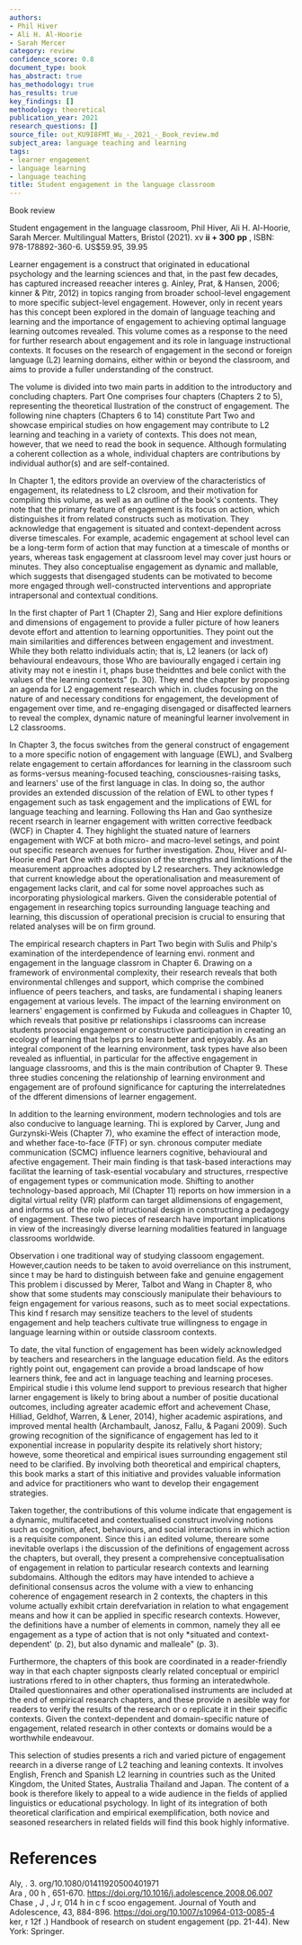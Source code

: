 ```yaml
---
authors:
- Phil Hiver
- Ali H. Al-Hoorie
- Sarah Mercer
category: review
confidence_score: 0.8
document_type: book
has_abstract: true
has_methodology: true
has_results: true
key_findings: []
methodology: theoretical
publication_year: 2021
research_questions: []
source_file: out_KU9I8FMT_Wu_-_2021_-_Book_review.md
subject_area: language teaching and learning
tags:
- learner engagement
- language learning
- language teaching
title: Student engagement in the language classroom
---
```


Book review

Student engagement in the language classroom, Phil Hiver, Ali H. Al-Hoorie, Sarah Mercer. Multilingual Matters, Bristol (2021). xv $\mathbf { i i + 3 0 0 \ p p }$ , ISBN: 978-178892-360-6. US\$59.95, 39.95

Learner engagement is a construct that originated in educational psychology and the learning sciences and that, in the past few decades, has captured increased reeacher interes g. Ainley, Prat, & Hansen, 2006; kinner & Pitr, 2012) in topics ranging from broader school-level engagement to more specific subject-level engagement. However, only in recent years has this concept been explored in the domain of language teaching and learning and the importance of engagement to achieving optimal language learning outcomes revealed. This volume comes as a response to the need for further research about engagement and its role in language instructional contexts. It focuses on the research of engagement in the second or foreign language (L2) learning domains, either within or beyond the classroom, and aims to provide a fuller understanding of the construct.

The volume is divided into two main parts in addition to the introductory and concluding chapters. Part One comprises four chapters (Chapters 2 to 5), representing the theoretical llustration of the construct of engagement. The following nine chapters (Chapters 6 to 14) constitute Part Two and showcase empirical studies on how engagement may contribute to L2 learning and teaching in a variety of contexts. This does not mean, however, that we need to read the book in sequence. Although formulating a coherent collection as a whole, individual chapters are contributions by individual author(s) and are self-contained.

In Chapter 1, the editors provide an overview of the characteristics of engagement, its relatedness to L2 clsroom, and their motivation for compiling this volume, as well as an outline of the book's contents. They note that the primary feature of engagement is its focus on action, which distinguishes it from related constructs such as motivation. They acknowledge that engagement is situated and context-dependent across diverse timescales. For example, academic engagement at school level can be a long-term form of action that may function at a timescale of months or years, whereas task engagement at classroom level may cover just hours or minutes. They also conceptualise engagement as dynamic and mallable, which suggests that disengaged students can be motivated to become more engaged through well-constructed interventions and appropriate intrapersonal and contextual conditions.

In the first chapter of Part 1 (Chapter 2), Sang and Hier explore definitions and dimensions of engagement to provide a fuller picture of how leaners devote effort and attention to learning opportunities. They point out the main similarities and differences between engagement and investment. While they both relatto individuals actin; that is, L2 leaners (or lack of) behavioural endeavours, those Who are baviourally engaged i certain ing ativity may not e inestin i t, phaps buse theidnttes and bele conlict with the values of the learning contexts" (p. 30). They end the chapter by proposing an agenda for L2 engagement research which in. cludes focusing on the nature of and necessary conditions for engagement, the development of engagement over time, and re-engaging disengaged or disaffected learners to reveal the complex, dynamic nature of meaningful learner involvement in L2 classrooms.

In Chapter 3, the focus switches from the general construct of engagement to a more specific notion of engagement with language (EWL), and Svalberg relate engagement to certain affordances for learning in the classroom such as forms-versus meaning-focused teaching, consciousnes-raising tasks, and learners' use of the first language in clas. In doing so, the author provides an extended discussion of the relation of EWL to other types f engagement such as task engagement and the implications of EWL for language teaching and learning. Following ths Han and Gao synthesize recent rsearch in learner engagement with written corrective feedback (WCF) in Chapter 4. They highlight the stuated nature of learners engagement with WCF at both micro- and macro-level setings, and point out specific research avenues for further investigation. Zhou, Hiver and Al-Hoorie end Part One with a discussion of the strengths and limitations of the measurement approaches adopted by L2 researchers. They acknowledge that current knowledge about the operationalisation and measurement of engagement lacks clarit, and cal for some novel approaches such as incorporating physiological markers. Given the considerable potential of engagement in researching topics surrounding language teaching and learning, this discussion of operational precision is crucial to ensuring that related analyses will be on firm ground.

The empirical research chapters in Part Two begin with Sulis and Philp's examination of the interdependence of learning envi. ronment and engagement in the language classrom in Chapter 6. Drawing on a framework of environmental complexity, their research reveals that both environmental chllenges and support, which comprise the combined influence of peers teachers, and tasks, are fundamental i shaping leaners engagement at various levels. The impact of the learning environment on learners' engagement is confirmed by Fukuda and colleagues in Chapter 10, which reveals that positive pr relationships i classrooms can increase students prosocial engagement or constructive participation in creating an ecology of learning that helps prs to learn better and enjoyably. As an integral component of the learning environment, task types have also been revealed as influential, in particular for the affective engagement in language classrooms, and this is the main contribution of Chapter 9. These three studies concening the relationship of learning environment and engagement are of profound significance for capturing the interrelatednes of the dfferent dimensions of learner engagement.

In addition to the learning environment, modern technologies and tols are also conducive to language learning. Thi is explored by Carver, Jung and Gurzynski-Weis (Chapter 7), who examine the effect of interaction mode, and whether face-to-face (FTF) or syn. chronous computer mediate communication (SCMC) influence learners cognitive, behavioural and afective engagement. Their main finding is that task-based interactions may facilitat the learning of task-esential vocabulary and structures, rrespective of engagement types or communication mode. Shifting to another technology-based approach, Mil (Chapter 11) reports on how immersion in a digital virtual relity (VR) platform can target alldimensions of engagement, and informs us of the role of intructional design in constructing a pedagogy of engagement. These two pieces of research have important implications in view of the increasingly diverse learning modalities featured in language classrooms worldwide.

Observation i one traditional way of studying classoom engagement. However,caution needs to be taken to avoid overreliance on this instrument, since t may be hard to distinguish between fake and genuine engagement This problem i discussed by Merer, Talbot and Wang in Chapter 8, who show that some students may consciously manipulate their behaviours to feign engagement for various reasons, such as to meet social expectations. This kind f resarch may sensitize teachers to the level of students engagement and help teachers cultivate true willingness to engage in language learning within or outside classroom contexts.

To date, the vital function of engagement has been widely acknowledged by teachers and researchers in the language education field. As the editors rightly point out, engagement can provide a broad landscape of how learners think, fee and act in language teaching and learning proceses. Empirical studie i this volume lend support to previous research that higher larner engagement is likely to bring about a number of positie ducational outcomes, including agreater academic effort and achevement Chase, Hilliad, Geldhof, Warren, & Lener, 2014), higher academic aspirations, and improved mental health (Archambault, Janosz, Fallu, & Pagani 2009). Such growing recognition of the significance of engagement has led to it exponential increase in popularity despite its relatively short history; howeve, some theoretical and empirical isues surrounding engagement stil need to be clarified. By involving both theoretical and empirical chapters, this book marks a start of this initiative and provides valuable information and advice for practitioners who want to develop their engagement strategies.

Taken together, the contributions of this volume indicate that engagement is a dynamic, multifaceted and contextualised construct involving notions such as cognition, afect, behaviours, and social interactions in which action is a requisite component. Since this i an edited volume, thereare some inevitable overlaps i the discussion of the definitions of engagement across the chapters, but overall, they present a comprehensive conceptualisation of engagement in relation to particular research contexts and learning subdomains. Although the editors may have intended to achieve a definitional consensus acros the volume with a view to enhancing coherence of engagement research in 2 contexts, the chapters in this volume actually exhibit crtain derefvariation in relation to what engagement means and how it can be applied in specific research contexts. However, the definitions have a number of elements in common, namely they all ee engagement as a type of action that is not only \*situated and context-dependent' (p. 2), but also dynamic and malleale" (p. 3).

Furthermore, the chapters of this book are coordinated in a reader-friendly way in that each chapter signposts clearly related conceptual or empiricl iustrations rfered to in other chapters, thus forming an interatedwhole. Dtailed questionnaires and other operationalised instruments are included at the end of empirical research chapters, and these provide n aesible way for readers to verify the results of the research or o replicate it in their specific contexts. Given the context-dependent and domain-specific nature of engagement, related research in other contexts or domains would be a worthwhile endeavour.

This selection of studies presents a rich and varied picture of engagement reearch in a diverse range of L2 teaching and leaning contexts. It involves English, French and Spanish L2 learning in countries such as the United Kingdom, the United States, Australia Thailand and Japan. The content of a book is therefore likely to appeal to a wide audience in the fields of applied linguistics or educational psychology. In light of its integration of both theoretical clarification and empirical exemplification, both novice and seasoned researchers in related fields will find this book highly informative.

# References

Aly,   .     3. org/10.1080/01411920500401971   
Ara ,     00   h       , 651-670. https://doi.org/10.1016/j.adolescence.2008.06.007   
Chase  , J ,   J r, 014 h in      c  f scoo engagement. Journal of Youth and Adolescence, 43, 884-896. https://doi.org/10.1007/s10964-013-0085-4   
ker,  r 12f        .) Handbook of research on student engagement (pp. 21-44). New York: Springer.